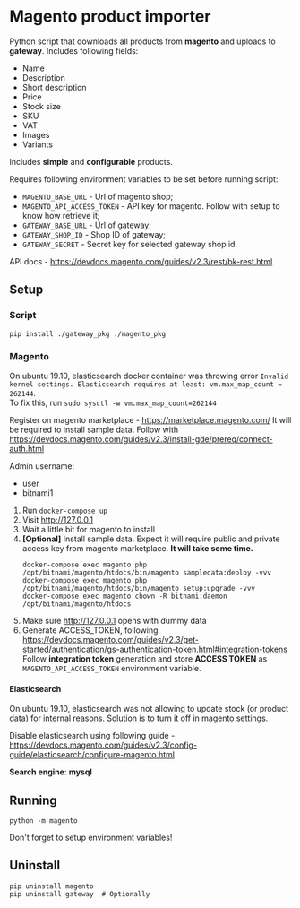 # Magento product importer

Python script that downloads all products from **magento** and uploads to **gateway**. Includes following fields:
* Name
* Description
* Short description
* Price
* Stock size
* SKU
* VAT
* Images
* Variants

Includes **simple** and **configurable** products.

Requires following environment variables to be set before running script:
* `MAGENTO_BASE_URL` - Url of magento shop;
* `MAGENTO_API_ACCESS_TOKEN` - API key for magento. Follow with setup to know how retrieve it;
* `GATEWAY_BASE_URL` - Url of gateway;
* `GATEWAY_SHOP_ID` - Shop ID of gateway;
* `GATEWAY_SECRET` - Secret key for selected gateway shop id.

API docs - https://devdocs.magento.com/guides/v2.3/rest/bk-rest.html

## Setup

### Script

```
pip install ./gateway_pkg ./magento_pkg
```

### Magento

On ubuntu 19.10, elasticsearch docker container was throwing error `Invalid kernel settings. Elasticsearch requires at least: vm.max_map_count = 262144`.  
To fix this, run `sudo sysctl -w vm.max_map_count=262144`

Register on magento marketplace - https://marketplace.magento.com/ It will be required to install sample data. Follow with https://devdocs.magento.com/guides/v2.3/install-gde/prereq/connect-auth.html

Admin username:
* user
* bitnami1

1. Run `docker-compose up`
2. Visit http://127.0.0.1
3. Wait a little bit for magento to install
4. **[Optional]** Install sample data. Expect it will require public and private access key from magento marketplace. **It will take some time.**
    ```
    docker-compose exec magento php /opt/bitnami/magento/htdocs/bin/magento sampledata:deploy -vvv
    docker-compose exec magento php /opt/bitnami/magento/htdocs/bin/magento setup:upgrade -vvv
    docker-compose exec magento chown -R bitnami:daemon /opt/bitnami/magento/htdocs
    ```
4. Make sure http://127.0.0.1 opens with dummy data
5. Generate ACCESS_TOKEN, following https://devdocs.magento.com/guides/v2.3/get-started/authentication/gs-authentication-token.html#integration-tokens Follow **integration token** generation and store **ACCESS TOKEN** as `MAGENTO_API_ACCESS_TOKEN` environment variable.

#### Elasticsearch

On ubuntu 19.10, elasticsearch was not allowing to update stock (or product data) for internal reasons. Solution is to turn it off in magento settings.

Disable elasticsearch using following guide - https://devdocs.magento.com/guides/v2.3/config-guide/elasticsearch/configure-magento.html

**Search engine**: **mysql**

## Running

```
python -m magento
```

Don't forget to setup environment variables!

## Uninstall

```
pip uninstall magento
pip uninstall gateway  # Optionally
```